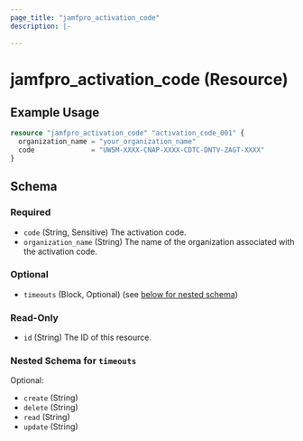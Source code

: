```yaml
---
page_title: "jamfpro_activation_code"
description: |-
  
---
```


# jamfpro_activation_code (Resource)


## Example Usage
```terraform
resource "jamfpro_activation_code" "activation_code_001" {
  organization_name = "your_organization_name"
  code              = "UW5M-XXXX-CNAP-XXXX-CDTC-DNTV-ZAGT-XXXX"
}
```

<!-- schema generated by tfplugindocs -->
## Schema

### Required

- `code` (String, Sensitive) The activation code.
- `organization_name` (String) The name of the organization associated with the activation code.

### Optional

- `timeouts` (Block, Optional) (see [below for nested schema](#nestedblock--timeouts))

### Read-Only

- `id` (String) The ID of this resource.

<a id="nestedblock--timeouts"></a>
### Nested Schema for `timeouts`

Optional:

- `create` (String)
- `delete` (String)
- `read` (String)
- `update` (String)